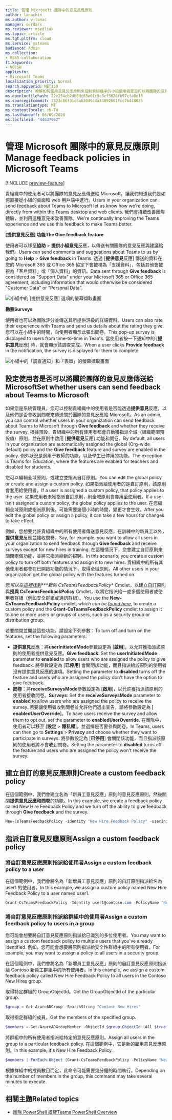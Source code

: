 ```yaml
---
title: 管理 Microsoft 團隊中的意見反應原則
author: lanachin
ms.author: v-lanac
manager: serdars
ms.reviewer: msedliak
ms.topic: article
ms.tgt.pltfrm: cloud
ms.service: msteams
audience: Admin
ms.collection:
- M365-collaboration
f1.keywords:
- NOCSH
appliesto:
- Microsoft Teams
localization_priority: Normal
search.appverid: MET150
description: 瞭解如何使用意見反應原則來控制貴組織中的小組使用者是否可以將團隊的意見反應提交給 Microsoft。
ms.openlocfilehash: 22e254cb2db6dc63e01c9c8ef5628fb97cfa0e16
ms.sourcegitcommit: 3323c86f31c5ab304944a34892601fcc7b448025
ms.translationtype: MT
ms.contentlocale: zh-TW
ms.lasthandoff: 06/09/2020
ms.locfileid: "44637952"
---
```

# <a name="manage-feedback-policies-in-microsoft-teams"></a><span data-ttu-id="818a9-103">管理 Microsoft 團隊中的意見反應原則</span><span class="sxs-lookup"><span data-stu-id="818a9-103">Manage feedback policies in Microsoft Teams</span></span>

[!INCLUDE [preview-feature](includes/preview-feature.md)]

<span data-ttu-id="818a9-104">貴組織中的使用者可以將團隊的意見反應傳送給 Microsoft，讓我們知道我們是如何直接從小組的桌面和 web 用戶端中進行。</span><span class="sxs-lookup"><span data-stu-id="818a9-104">Users in your organization can send feedback about Teams to Microsoft let us know how we're doing, directly from within the Teams desktop and web clients.</span></span> <span data-ttu-id="818a9-105">我們會持續改善團隊體驗，並利用這種意見來改善團隊。</span><span class="sxs-lookup"><span data-stu-id="818a9-105">We're continually improving the Teams experience and we use this feedback to make Teams better.</span></span>

<span data-ttu-id="818a9-106">**[提供意見反應] 功能**</span><span class="sxs-lookup"><span data-stu-id="818a9-106">**The Give feedback feature**</span></span>

<span data-ttu-id="818a9-107">使用者可以移至**協助**  >  **提供小組意見**反應，以傳送有關團隊的意見反應與建議給我們。</span><span class="sxs-lookup"><span data-stu-id="818a9-107">Users can send comments and suggestions about Teams to us by going to **Help** > **Give feedback** in Teams.</span></span> <span data-ttu-id="818a9-108">透過 [**提供意見**反應] 傳送的資料在您的 Microsoft 365 或 Office 365 協定下會被視為「支援資料」，包括其他會被視為「客戶資料」或「個人資料」的資訊。</span><span class="sxs-lookup"><span data-stu-id="818a9-108">Data sent through **Give feedback** is considered as "Support Data" under your Microsoft 365 or Office 365 agreement, including information that would otherwise be considered "Customer Data" or "Personal Data".</span></span>

![小組中的 [提供意見反應] 選項的螢幕擷取畫面](media/manage-feedback-policies-in-teams-give-feedback.png)

<span data-ttu-id="818a9-110">**勘察**</span><span class="sxs-lookup"><span data-stu-id="818a9-110">**Surveys**</span></span>

<span data-ttu-id="818a9-111">使用者也可以為團隊評分並傳送其所提供評級的詳細資料。</span><span class="sxs-lookup"><span data-stu-id="818a9-111">Users can also rate their experience with Teams and send us details about the rating they give.</span></span> <span data-ttu-id="818a9-112">您可以在小組中的時間，向使用者顯示此彈出問卷。</span><span class="sxs-lookup"><span data-stu-id="818a9-112">This pop-up survey is displayed to users from time-to-time in Teams.</span></span> <span data-ttu-id="818a9-113">當使用者按一下通知中的 [**提供意見**反應] 時，就會顯示該調查完成。</span><span class="sxs-lookup"><span data-stu-id="818a9-113">When a user clicks **Provide feedback** in the notification, the survey is displayed for them to complete.</span></span>

![小組中的「調查通知」和「表單」的螢幕擷取畫面](media/manage-feedback-policies-in-teams-survey.png)

## <a name="set-whether-users-can-send-feedback-about-teams-to-microsoft"></a><span data-ttu-id="818a9-115">設定使用者是否可以將關於團隊的意見反應傳送給 Microsoft</span><span class="sxs-lookup"><span data-stu-id="818a9-115">Set whether users can send feedback about Teams to Microsoft</span></span>

<span data-ttu-id="818a9-116">如果您是系統管理員，您可以控制貴組織中的使用者是否能透過**提供意見**反應，以及他們是否會收到問卷來傳送關於團隊的意見反應給 Microsoft。</span><span class="sxs-lookup"><span data-stu-id="818a9-116">As an admin, you can control whether users in your organization can send feedback about Teams to Microsoft through **Give feedback** and whether they receive the survey.</span></span> <span data-ttu-id="818a9-117">根據預設，貴組織中的所有使用者都會自動獲指派全域（組織範圍預設值）原則，並在原則中啟用 [**提供意見**反應] 功能和問卷。</span><span class="sxs-lookup"><span data-stu-id="818a9-117">By default, all users in your organization are automatically assigned the global (Org-wide default) policy and the **Give feedback** feature and survey are enabled in the policy.</span></span> <span data-ttu-id="818a9-118">例外狀況是適用于教師的功能，以及學生已停用的功能。</span><span class="sxs-lookup"><span data-stu-id="818a9-118">The exception is Teams for Education, where the features are enabled for teachers and disabled for students.</span></span>

<span data-ttu-id="818a9-119">您可以編輯全域原則，或建立並指派自訂原則。</span><span class="sxs-lookup"><span data-stu-id="818a9-119">You can edit the global policy or create and assign a custom policy.</span></span> <span data-ttu-id="818a9-120">如果指派給使用者的是自訂原則，該原則會套用給使用者。</span><span class="sxs-lookup"><span data-stu-id="818a9-120">If a user is assigned a custom policy, that policy applies to the user.</span></span> <span data-ttu-id="818a9-121">如果使用者未獲指派自訂原則，則全域原則會套用至使用者。</span><span class="sxs-lookup"><span data-stu-id="818a9-121">If a user isn't assigned a custom policy, the global policy applies to the user.</span></span> <span data-ttu-id="818a9-122">在您編輯全域原則或指派原則後，可能需要幾個小時的時間，變更才會生效。</span><span class="sxs-lookup"><span data-stu-id="818a9-122">After you edit the global policy or assign a policy, it can take a few hours for changes to take effect.</span></span>

<span data-ttu-id="818a9-123">例如，您想要允許貴組織中的所有使用者傳送意見反應，在訓練中的新員工以外，**提供意見**反應並接收問卷。</span><span class="sxs-lookup"><span data-stu-id="818a9-123">Say, for example, you want to allow all users in your organization to send feedback through **Give feedback** and receive surveys except for new hires in training.</span></span> <span data-ttu-id="818a9-124">在這種情況下，您會建立自訂原則來關閉兩個功能，並將它指派給新的招聘。</span><span class="sxs-lookup"><span data-stu-id="818a9-124">In this scenario, you create a custom policy to turn off both features and assign it to new hires.</span></span> <span data-ttu-id="818a9-125">貴組織中的所有其他使用者都會在已開啟功能的情況下，取得全域原則。</span><span class="sxs-lookup"><span data-stu-id="818a9-125">All other users in your organization get the global policy with the features turned on.</span></span>  

<span data-ttu-id="818a9-126">您*可以在[這裡找到](https://docs.microsoft.com/office365/enterprise/powershell/manage-skype-for-business-online-with-office-365-powershell)\*\*\*新的 CsTeamsFeedbackPolicy*\* Cmdlet，以建立自訂原則與**授與 CsTeamsFeedbackPolicy** Cmdlet，以將它指派給一或多個使用者或使用者群組（例如安全群組或通訊群組）。</span><span class="sxs-lookup"><span data-stu-id="818a9-126">You use the **New-CsTeamsFeedbackPolicy** cmdlet, *which can be [found here](https://docs.microsoft.com/office365/enterprise/powershell/manage-skype-for-business-online-with-office-365-powershell)*, to create a custom policy and the **Grant-CsTeamsFeedbackPolicy** cmdlet to assign it to one or more users or groups of users, such as a security group or distribution group.</span></span>

<span data-ttu-id="818a9-127">若要關閉並開啟這些功能，請設定下列參數：</span><span class="sxs-lookup"><span data-stu-id="818a9-127">To turn off and turn on the features, set the following parameters:</span></span>

 - <span data-ttu-id="818a9-128">**提供意見**反應：將**userInitiatedMode**參數設定為 [**啟用**]，以允許獲指派該原則的使用者提供意見反應。</span><span class="sxs-lookup"><span data-stu-id="818a9-128">**Give feedback**: Set the **userInitiatedMode** parameter to **enabled** to allow users who are assigned the policy to give feedback.</span></span> <span data-ttu-id="818a9-129">將參數設定為 [**已停用**] 會關閉該功能，而且指派給該原則的使用者沒有提供意見反應的選項。</span><span class="sxs-lookup"><span data-stu-id="818a9-129">Setting the parameter to **disabled** turns off the feature and users who are assigned the policy don't have the option to give feedback.</span></span>
 - <span data-ttu-id="818a9-130">**問卷**：將**receiveSurveysMode**參數設定為 [**啟用**]，以允許獲指派該原則的使用者接收問卷。</span><span class="sxs-lookup"><span data-stu-id="818a9-130">**Surveys**: Set the **receiveSurveysMode** parameter to **enabled** to allow users who are assigned the policy to receive the survey.</span></span> <span data-ttu-id="818a9-131">若要讓使用者收到問卷並允許他們退出宣告，請將參數設定為 [ **enabledUserOverride**]。</span><span class="sxs-lookup"><span data-stu-id="818a9-131">To have users receive the survey and allow them to opt out, set the parameter to **enabledUserOverride**.</span></span> <span data-ttu-id="818a9-132">在團隊中，使用者可以移至 [**設定**  >  **隱私權**]，並選擇是否要參與問卷。</span><span class="sxs-lookup"><span data-stu-id="818a9-132">In Teams, users can then go to **Settings** > **Privacy** and choose whether they want to participate in surveys.</span></span> <span data-ttu-id="818a9-133">將參數設定為 [**已停用**] 會關閉該功能，而且指派該原則的使用者將不會收到問卷。</span><span class="sxs-lookup"><span data-stu-id="818a9-133">Setting the parameter to **disabled** turns off the feature and users who are assigned the policy won't receive the survey.</span></span>

## <a name="create-a-custom-feedback-policy"></a><span data-ttu-id="818a9-134">建立自訂的意見反應原則</span><span class="sxs-lookup"><span data-stu-id="818a9-134">Create a custom feedback policy</span></span>

<span data-ttu-id="818a9-135">在這個範例中，我們會建立名為「新員工意見反應」原則的意見反應原則，然後關閉**提供意見反應和問卷**的功能。</span><span class="sxs-lookup"><span data-stu-id="818a9-135">In this example, we create a feedback policy called New Hire Feedback Policy and we turn off the ability to give feedback through **Give feedback** and the survey.</span></span>

```PowerShell
New-CsTeamsFeedbackPolicy -identity "New Hire Feedback Policy" -userInitiatedMode disabled -receiveSurveysMode disabled
```

## <a name="assign-a-custom-feedback-policy"></a><span data-ttu-id="818a9-136">指派自訂意見反應原則</span><span class="sxs-lookup"><span data-stu-id="818a9-136">Assign a custom feedback policy</span></span>

### <a name="assign-a-custom-feedback-policy-to-a-user"></a><span data-ttu-id="818a9-137">將自訂意見反應原則指派給使用者</span><span class="sxs-lookup"><span data-stu-id="818a9-137">Assign a custom feedback policy to a user</span></span>

<span data-ttu-id="818a9-138">在這個範例中，我們會將名為「新增員工意見反應」原則的自訂原則指派給名為 user1 的使用者。</span><span class="sxs-lookup"><span data-stu-id="818a9-138">In this example, we assign a custom policy named New Hire Feedback Policy to a user named user1.</span></span>

```PowerShell
Grant-CsTeamsFeedbackPolicy -Identity user1@contoso.com -PolicyName "New Hire Feedback Policy"
```
### <a name="assign-a-custom-feedback-policy-to-users-in-a-group"></a><span data-ttu-id="818a9-139">將自訂意見反應原則指派給群組中的使用者</span><span class="sxs-lookup"><span data-stu-id="818a9-139">Assign a custom feedback policy to users in a group</span></span>

<span data-ttu-id="818a9-140">您可能會想要將自訂意見反應原則指派給已識別的多位使用者。</span><span class="sxs-lookup"><span data-stu-id="818a9-140">You may want to assign a custom feedback policy to multiple users that you've already identified.</span></span> <span data-ttu-id="818a9-141">例如，您可能會想要將原則指派給安全性群組中的所有使用者。</span><span class="sxs-lookup"><span data-stu-id="818a9-141">For example, you may want to assign a policy to all users in a security group.</span></span>

<span data-ttu-id="818a9-142">在這個範例中，我們會將名為「新增員工意見反應」原則的自訂意見反應原則指派給 Contoso 新員工群組中的所有使用者。</span><span class="sxs-lookup"><span data-stu-id="818a9-142">In this example, we assign a custom feedback policy called New Hire Feedback Policy to all users in the Contoso New Hires group.</span></span>  

<span data-ttu-id="818a9-143">取得特定群組的 GroupObjectId。</span><span class="sxs-lookup"><span data-stu-id="818a9-143">Get the GroupObjectId of the particular group.</span></span>
```PowerShell
$group = Get-AzureADGroup -SearchString "Contoso New Hires"
```
<span data-ttu-id="818a9-144">取得指定群組的成員。</span><span class="sxs-lookup"><span data-stu-id="818a9-144">Get the members of the specified group.</span></span>
```PowerShell
$members = Get-AzureADGroupMember -ObjectId $group.ObjectId -All $true | Where-Object {$_.ObjectType -eq "User"}
```
<span data-ttu-id="818a9-145">將群組中的所有使用者指派給特定的意見反應原則。</span><span class="sxs-lookup"><span data-stu-id="818a9-145">Assign all users in the group to a particular feedback policy.</span></span> <span data-ttu-id="818a9-146">在這個範例中，它是新的雇用意見反應原則。</span><span class="sxs-lookup"><span data-stu-id="818a9-146">In this example, it's New Hire Feedback Policy.</span></span>
```PowerShell
$members | ForEach-Object {Grant-CsTeamsFeedbackPolicy -PolicyName "New Hire Feedback Policy" -Identity $_.UserPrincipalName}
``` 
<span data-ttu-id="818a9-147">根據群組中的成員數目而定，此命令可能需要幾分鐘的時間執行。</span><span class="sxs-lookup"><span data-stu-id="818a9-147">Depending on the number of members in the group, this command may take several minutes to execute.</span></span>

## <a name="related-topics"></a><span data-ttu-id="818a9-148">相關主題</span><span class="sxs-lookup"><span data-stu-id="818a9-148">Related topics</span></span>

- [<span data-ttu-id="818a9-149">團隊 PowerShell 概覽</span><span class="sxs-lookup"><span data-stu-id="818a9-149">Teams PowerShell Overview</span></span>](teams-powershell-overview.md)
